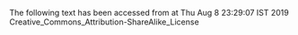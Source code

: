 The following text has been accessed from at Thu Aug 8 23:29:07 IST 2019
Creative_Commons_Attribution-ShareAlike_License
